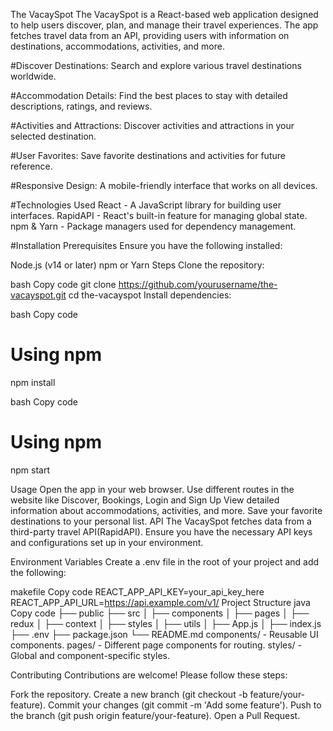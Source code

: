The VacaySpot
The VacaySpot is a React-based web application designed to help users discover, plan, and manage their travel experiences. The app fetches travel data from an API, providing users with information on destinations, accommodations, activities, and more.


#Discover Destinations: 
Search and explore various travel destinations worldwide.

#Accommodation Details: Find the best places to stay with detailed descriptions, ratings, and reviews.

#Activities and Attractions: Discover activities and attractions in your selected destination.

#User Favorites: Save favorite destinations and activities for future reference.

#Responsive Design: A mobile-friendly interface that works on all devices.

#Technologies Used
React - A JavaScript library for building user interfaces.
RapidAPI - React's built-in feature for managing global state.
npm & Yarn - Package managers used for dependency management.

#Installation
Prerequisites
Ensure you have the following installed:

Node.js (v14 or later)
npm or Yarn
Steps
Clone the repository:

bash
Copy code
git clone https://github.com/yourusername/the-vacayspot.git
cd the-vacayspot
Install dependencies:

bash
Copy code
# Using npm
npm install

bash
Copy code
# Using npm
npm start

Usage
Open the app in your web browser.
Use different routes in the website like Discover, Bookings, Login and Sign Up
View detailed information about accommodations, activities, and more.
Save your favorite destinations to your personal list.
API
The VacaySpot fetches data from a third-party travel API(RapidAPI). Ensure you have the necessary API keys and configurations set up in your environment.

Environment Variables
Create a .env file in the root of your project and add the following:

makefile
Copy code
REACT_APP_API_KEY=your_api_key_here
REACT_APP_API_URL=https://api.example.com/v1/
Project Structure
java
Copy code
├── public
├── src
│   ├── components
│   ├── pages
│   ├── redux
│   ├── context
│   ├── styles
│   ├── utils
│   ├── App.js
│   ├── index.js
├── .env
├── package.json
└── README.md
components/ - Reusable UI components.
pages/ - Different page components for routing.
styles/ - Global and component-specific styles.

Contributing
Contributions are welcome! Please follow these steps:

Fork the repository.
Create a new branch (git checkout -b feature/your-feature).
Commit your changes (git commit -m 'Add some feature').
Push to the branch (git push origin feature/your-feature).
Open a Pull Request.




